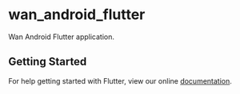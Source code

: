 # wan_android_flutter

Wan Android Flutter application.

## Getting Started

For help getting started with Flutter, view our online
[documentation](https://flutter.io/).
